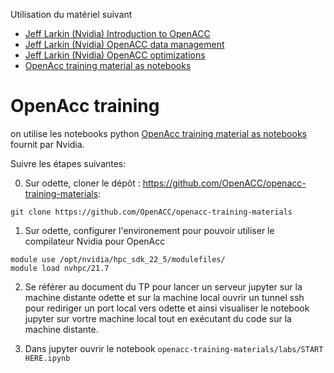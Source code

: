 Utilisation du matériel suivant

- [Jeff Larkin (Nvidia) Introduction to OpenACC](https://www.openacc.org/sites/default/files/inline-files/OpenACC_Course_Oct2018/OpenACC%20Course%202018%20Week%201.pdf)
- [Jeff Larkin (Nvidia) OpenACC data management](https://www.openacc.org/sites/default/files/inline-files/OpenACC_Course_Oct2018/OpenACC%20Course%202018%20Week%202.pdf)
- [Jeff Larkin (Nvidia) OpenACC optimizations](https://www.openacc.org/sites/default/files/inline-files/OpenACC_Course_Oct2018/OpenACC%20Course%202018%20Week%203.pdf)
- [OpenAcc training material as notebooks](https://github.com/OpenACC/openacc-training-materials)

# OpenAcc training

on utilise les notebooks python  [OpenAcc training material as notebooks](https://github.com/OpenACC/openacc-training-materials) fournit par Nvidia.

Suivre les étapes suivantes:

0. Sur odette, cloner le dépôt : https://github.com/OpenACC/openacc-training-materials:
```shell
git clone https://github.com/OpenACC/openacc-training-materials
```

1. Sur odette, configurer l'environement pour pouvoir utiliser le compilateur Nvidia pour OpenAcc
```shell
module use /opt/nvidia/hpc_sdk_22_5/modulefiles/
module load nvhpc/21.7
```
2. Se référer au document du TP pour lancer un serveur jupyter sur la machine distante odette et sur la machine local ouvrir un tunnel ssh pour rediriger un port local vers odette et ainsi visualiser le notebook jupyter sur vortre machine local tout en exécutant du code sur la machine distante.

3. Dans jupyter ouvrir le notebook `openacc-training-materials/labs/START HERE.ipynb`
